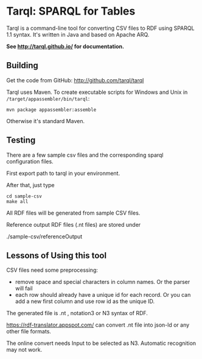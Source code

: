 # Tarql: SPARQL for Tables

Tarql is a command-line tool for converting CSV files to RDF using SPARQL 1.1 syntax. It's written in Java and based on Apache ARQ.

**See http://tarql.github.io/ for documentation.**

## Building

Get the code from GitHub: http://github.com/tarql/tarql

Tarql uses Maven. To create executable scripts for Windows and Unix in `/target/appassembler/bin/tarql`:

    mvn package appassembler:assemble

Otherwise it's standard Maven.

## Testing

There are a few sample csv files and the corresponding sparql configuration files.

First export path to tarql in your environment.

After that, just type 
```
cd sample-csv
make all
```

All RDF files will be generated from sample CSV files.

Reference output RDF files (.nt files) are stored under

./sample-csv/referenceOutput


## Lessons of Using this tool

CSV files need some preprocessing:
* remove space and special characters in column names. Or the parser will fail
* each row should already have a unique id for each record. Or you can add a new first column and use row id as the unique ID.

The generated file is .nt , notation3 or N3 syntax of RDF. 

https://rdf-translator.appspot.com/ can convert .nt file into json-ld or any other file formats.

The online convert needs Input to be selected as N3. Automatic recognition may not work.

 
